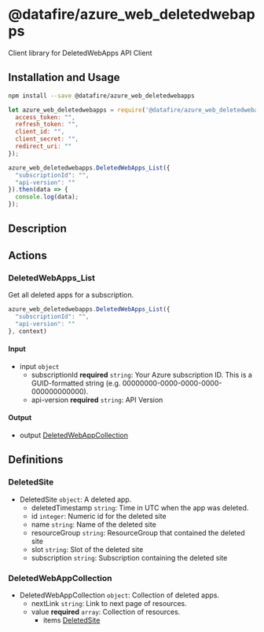 # @datafire/azure_web_deletedwebapps

Client library for DeletedWebApps API Client

## Installation and Usage
```bash
npm install --save @datafire/azure_web_deletedwebapps
```
```js
let azure_web_deletedwebapps = require('@datafire/azure_web_deletedwebapps').create({
  access_token: "",
  refresh_token: "",
  client_id: "",
  client_secret: "",
  redirect_uri: ""
});

azure_web_deletedwebapps.DeletedWebApps_List({
  "subscriptionId": "",
  "api-version": ""
}).then(data => {
  console.log(data);
});
```

## Description



## Actions

### DeletedWebApps_List
Get all deleted apps for a subscription.


```js
azure_web_deletedwebapps.DeletedWebApps_List({
  "subscriptionId": "",
  "api-version": ""
}, context)
```

#### Input
* input `object`
  * subscriptionId **required** `string`: Your Azure subscription ID. This is a GUID-formatted string (e.g. 00000000-0000-0000-0000-000000000000).
  * api-version **required** `string`: API Version

#### Output
* output [DeletedWebAppCollection](#deletedwebappcollection)



## Definitions

### DeletedSite
* DeletedSite `object`: A deleted app.
  * deletedTimestamp `string`: Time in UTC when the app was deleted.
  * id `integer`: Numeric id for the deleted site
  * name `string`: Name of the deleted site
  * resourceGroup `string`: ResourceGroup that contained the deleted site
  * slot `string`: Slot of the deleted site
  * subscription `string`: Subscription containing the deleted site

### DeletedWebAppCollection
* DeletedWebAppCollection `object`: Collection of deleted apps.
  * nextLink `string`: Link to next page of resources.
  * value **required** `array`: Collection of resources.
    * items [DeletedSite](#deletedsite)


